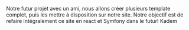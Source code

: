Notre futur projet avec un ami, nous allons créer plusieurs template complet, puis les mettre à disposition sur notre site.
Notre objectif est de refaire intégralement ce site en react et Symfony dans le futur!
Kadem
